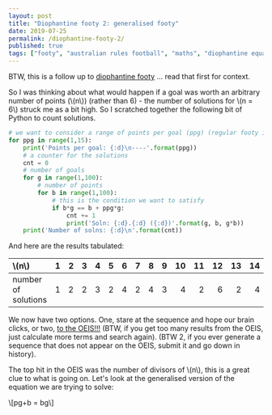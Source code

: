 ```yaml
---
layout: post
title: "Diophantine footy 2: generalised footy"
date: 2019-07-25
permalink: /diophantine-footy-2/
published: true
tags: ["footy", "australian rules football", "maths", "diophantine equations", ]
---
```


BTW, this is a follow up to [diophantine footy](https://smcateer.github.io/diophantine-footy/) ... read that first for context.

So I was thinking about what would happen if a goal was worth an arbitrary number of points (\\(n\\)) (rather than 6) - the number of solutions for \\(n = 6\\) struck me as a bit high. So I scratched together the following bit of Python to count solutions.

``` python
# we want to consider a range of points per goal (ppg) (regular footy is 6)
for ppg in range(1,15):
    print('Points per goal: {:d}\n----'.format(ppg))
    # a counter for the solutions
    cnt = 0
    # number of goals
    for g in range(1,100):
        # number of points
        for b in range(1,100):
            # this is the condition we want to satisfy
            if b*g == b + ppg*g:
                cnt += 1
                print('Soln: {:d}.{:d} ({:d})'.format(g, b, g*b))
    print('Number of solns: {:d}\n'.format(cnt))
```

And here are the results tabulated:

| \\(n\\)             | 1  | 2  | 3  | 4  | 5  | 6  | 7  | 8  | 9  | 10 | 11 | 12 | 13 | 14 |
| :---                |---:|---:|---:|---:|---:|---:|---:|---:|---:|---:|---:|---:|---:|---:|
| number of solutions | 1  | 2  | 2  | 3  | 2  | 4  | 2  | 4  | 3  | 4  | 2  | 6  | 2  | 4  |


We now have two options. One, stare at the sequence and hope our brain clicks, or two, [to the OEIS!!!][1] (BTW, if you get too many results from the OEIS, just calculate more terms and search again). (BTW 2, if you ever generate a sequence that does not appear on the OEIS, submit it and go down in history).

The top hit in the OEIS was the number of divisors of \\(n\\), this is a great clue to what is going on. Let's look at the generalised version of the equation we are trying to solve:

\\[pg+b = bg\\]

[1]: https://oeis.org/search?q=1%2C+2%2C+2%2C+3%2C+2%2C+4%2C+2%2C+4%2C+3%2C+4%2C+2%2C+6%2C+2%2C+4&language=english&go=Search
